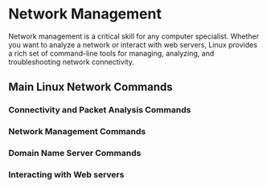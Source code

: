 # Network Management 
Network management is a critical skill for any computer specialist. Whether you want to analyze a network or interact with web servers, Linux provides a rich set of command-line tools for managing, analyzing, and troubleshooting network connectivity.

## Main Linux Network Commands
### Connectivity and Packet Analysis Commands

### Network Management Commands

### Domain Name Server Commands

### Interacting with Web servers
